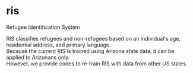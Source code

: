 # ris
Refugee Identification System

RIS classifies refugees and non-refugees based on an individual's age, residential address, and primary language.<BR> 
Because the current RIS is trained using Arizona state data, it can be applied to Arizonans only.<BR> 
However, we provide codes to re-train RIS with data from other US states.

